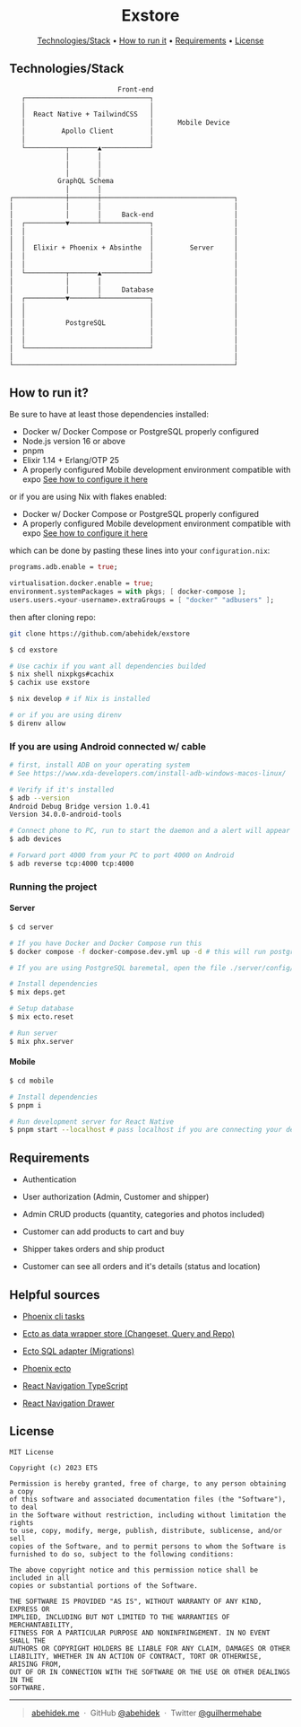 <h1 align="center">
  <!-- <br> -->
  <!-- <img width="300" src="./apps/ets-s3/assets/logo.png" />
  <br> -->
  Exstore
  <br>
</h1>

<p align="center">
  <a href="#technologies/stack">Technologies/Stack</a> •
  <a href="#how-to-run-it">How to run it</a> •
  <a href="#requirements">Requirements</a> •
  <a href="#license">License</a>
</p>

## Technologies/Stack

```sh
                           Front-end
   ┌───────────────────────────────┐
   │                               │
   │  React Native + TailwindCSS   │
   │                               │      Mobile Device
   │         Apollo Client         │
   │                               │
   └──────────┬───────▲────────────┘
              │       │
              │       │
              │       │
            GraphQL Schema
              │       │
┌─────────────┼───────┼─────────────────────────────────┐
│             │       │                                 │
│             │       │     Back-end                    │
│  ┌──────────▼───────┴────────────┐                    │
│  │                               │                    │
│  │                               │                    │
│  │  Elixir + Phoenix + Absinthe  │         Server     │
│  │                               │                    │
│  │                               │                    │
│  └──────────┬───────▲────────────┘                    │
│             │       │                                 │
│             │       │     Database                    │
│  ┌──────────▼───────┴────────────┐                    │
│  │                               │                    │
│  │                               │                    │
│  │          PostgreSQL           │                    │
│  │                               │                    │
│  │                               │                    │
│  └───────────────────────────────┘                    │
│                                                       │
└───────────────────────────────────────────────────────┘
```

## How to run it?

Be sure to have at least those dependencies installed:

- Docker w/ Docker Compose or PostgreSQL properly configured
- Node.js version 16 or above
- pnpm
- Elixir 1.14  + Erlang/OTP 25
- A properly configured Mobile development environment compatible with expo [See how to configure it here](https://reactnative.dev/docs/environment-setup)

or if you are using Nix with flakes enabled:

- Docker w/ Docker Compose or PostgreSQL properly configured
- A properly configured Mobile development environment compatible with expo [See how to configure it here](https://reactnative.dev/docs/environment-setup)

which can be done by pasting these lines into your `configuration.nix`:

```nix
programs.adb.enable = true;

virtualisation.docker.enable = true;
environment.systemPackages = with pkgs; [ docker-compose ];
users.users.<your-username>.extraGroups = [ "docker" "adbusers" ];
```

then after cloning repo:

```sh
git clone https://github.com/abehidek/exstore

$ cd exstore

# Use cachix if you want all dependencies builded
$ nix shell nixpkgs#cachix
$ cachix use exstore

$ nix develop # if Nix is installed

# or if you are using direnv
$ direnv allow
```


### If you are using Android connected w/ cable
```sh
# first, install ADB on your operating system
# See https://www.xda-developers.com/install-adb-windows-macos-linux/

# Verify if it's installed
$ adb --version
Android Debug Bridge version 1.0.41
Version 34.0.0-android-tools

# Connect phone to PC, run to start the daemon and a alert will appear to allow on your phone
$ adb devices

# Forward port 4000 from your PC to port 4000 on Android
$ adb reverse tcp:4000 tcp:4000
```

### Running the project

#### Server
```sh
$ cd server

# If you have Docker and Docker Compose run this
$ docker compose -f docker-compose.dev.yml up -d # this will run postgres and a database client

# If you are using PostgreSQL baremetal, open the file ./server/config/dev.exs and change the database configuration

# Install dependencies
$ mix deps.get

# Setup database
$ mix ecto.reset

# Run server
$ mix phx.server
```

#### Mobile
```sh
$ cd mobile

# Install dependencies
$ pnpm i

# Run development server for React Native
$ pnpm start --localhost # pass localhost if you are connecting your device
```

## Requirements

- Authentication
- User authorization (Admin, Customer and shipper)

- Admin CRUD products (quantity, categories and photos included)
- Customer can add products to cart and buy
- Shipper takes orders and ship product
- Customer can see all orders and it's details (status and location)

## Helpful sources

- [Phoenix cli tasks](https://hexdocs.pm/phoenix/Mix.Tasks.Local.Phx.html)
- [Ecto as data wrapper store (Changeset, Query and Repo)](https://hexdocs.pm/ecto/Ecto.html)
- [Ecto SQL adapter (Migrations)](https://hexdocs.pm/ecto_sql/Ecto.Adapters.SQL.html)
- [Phoenix ecto](https://hexdocs.pm/phoenix/ecto.html)

- [React Navigation TypeScript](https://reactnavigation.org/docs/typescript/#type-checking-screens)
- [React Navigation Drawer](https://reactnavigation.org/docs/drawer-based-navigation/)

## License

```
MIT License

Copyright (c) 2023 ETS

Permission is hereby granted, free of charge, to any person obtaining a copy
of this software and associated documentation files (the "Software"), to deal
in the Software without restriction, including without limitation the rights
to use, copy, modify, merge, publish, distribute, sublicense, and/or sell
copies of the Software, and to permit persons to whom the Software is
furnished to do so, subject to the following conditions:

The above copyright notice and this permission notice shall be included in all
copies or substantial portions of the Software.

THE SOFTWARE IS PROVIDED "AS IS", WITHOUT WARRANTY OF ANY KIND, EXPRESS OR
IMPLIED, INCLUDING BUT NOT LIMITED TO THE WARRANTIES OF MERCHANTABILITY,
FITNESS FOR A PARTICULAR PURPOSE AND NONINFRINGEMENT. IN NO EVENT SHALL THE
AUTHORS OR COPYRIGHT HOLDERS BE LIABLE FOR ANY CLAIM, DAMAGES OR OTHER
LIABILITY, WHETHER IN AN ACTION OF CONTRACT, TORT OR OTHERWISE, ARISING FROM,
OUT OF OR IN CONNECTION WITH THE SOFTWARE OR THE USE OR OTHER DEALINGS IN THE
SOFTWARE.
```

---

> [abehidek.me](https://abehidek.me) &nbsp;&middot;&nbsp;
> GitHub [@abehidek](https://github.com/abehidek) &nbsp;&middot;&nbsp;
> Twitter [@guilhermehabe](https://twitter.com/guilhermehabe)
